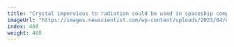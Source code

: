 ```yaml
---
title: "Crystal impervious to radiation could be used in spaceship computers"
imageUrl: "https://images.newscientist.com/wp-content/uploads/2023/04/03142729/SEI_150401771.jpg?width=788"
index: 408
weight: 408
---
```

